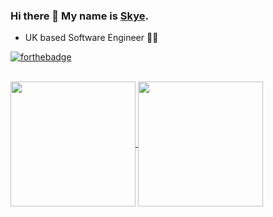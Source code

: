 ### Hi there 👋 My name is [Skye](https://GlitchSkye.github.io/).

* UK based Software Engineer 💖💖

[![forthebadge](https://forthebadge.com/images/badges/60-percent-of-the-time-works-every-time.svg)](https://forthebadge.com)

<br>
<a href="https://github.com/anuraghazra/github-readme-stats">
  <img height=200 align="center" src="https://github-readme-stats.vercel.app/api?username=glitchSkye&show_icons=true&theme=ambient_gradient&count_private=true&hide=stars" />
</a>
<a href="https://github.com/anuraghazra/convoychat">
  <img height=200 align="center" src="https://github-readme-stats.vercel.app/api/top-langs/?username=glitchSkye&layout=compact&theme=ambient_gradient&langs_count=8&card_width=320" />
</a>
